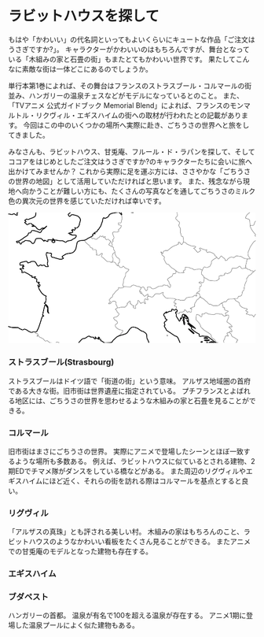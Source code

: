 # ラビットハウスを探して

もはや「かわいい」の代名詞といってもよいくらいにキュートな作品「ご注文はうさぎですか?」。 キャラクターがかわいいのはもちろんですが、舞台となっている「木組みの家と石畳の街」もまたとてもかわいい世界です。 果たしてこんなに素敵な街は一体どこにあるのでしょうか。

単行本第1巻によれば、その舞台はフランスのストラスブール・コルマールの街並み、ハンガリーの温泉チェスなどがモデルになっているとのこと。 また、「TVアニメ 公式ガイドブック Memorial Blend」によれば、フランスのモンマルトル・リクヴィル・エギスハイムの街への取材が行われたとの記載があります。 今回はこの中のいくつかの場所へ実際に赴き、ごちうさの世界へと旅をしてきました。

みなさんも、ラビットハウス、甘兎庵、フルール・ド・ラパンを探して、そしてココアをはじめとしたご注文はうさぎですか?のキャラクターたちに会いに旅へ出かけてみませんか？ これから実際に足を運ぶ方には、ささやかな「ごちうさの世界の地図」として活用していただければと思います。 また、残念ながら現地へ向かうことが難しい方にも、たくさんの写真などを通してごちうさのミルク色の異次元の世界を感じていただければ幸いです。

![地図](./orientation_map.png)

### ストラスブール(Strasbourg)

ストラスブールはドイツ語で「街道の街」という意味。
アルザス地域圏の首府である大きな街。旧市街は世界遺産に指定されている。
プチフランスとよばれる地区には、ごちうさの世界を思わせるような木組みの家と石畳を見ることができる。

### コルマール

旧市街はまさにごちうさの世界。
実際にアニメで登場したシーンとほぼ一致するような場所も多数ある。
例えば、ラビットハウスに似ているとされる建物、2期EDでチマメ隊がダンスをしている橋などがある。
また周辺のリグヴィルやエギスハイムにほど近く、それらの街を訪れる際はコルマールを基点とすると良い。

### リグヴィル

「アルザスの真珠」とも評される美しい村。
木組みの家はもちろんのこと、ラビットハウスのようなかわいい看板をたくさん見ることができる。
またアニメでの甘兎庵のモデルとなった建物も存在する。

### エギスハイム



### ブダペスト

ハンガリーの首都。
温泉が有名で100を超える温泉が存在する。
アニメ1期に登場した温泉プールによく似た建物もある。

